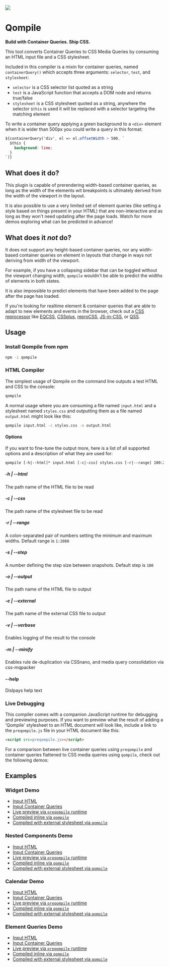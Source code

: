 ![](https://i.imgur.com/t4zQycw.png)

# Qompile

**Build with Container Queries. Ship CSS.**

This tool converts Container Queries to CSS Media Queries by consuming an HTML input file and a CSS stylesheet.

Included in this compiler is a mixin for container queries, named `containerQuery()` which accepts three arguments: `selector`, `test`, and `stylesheet`:

- `selector` is a CSS selector list quoted as a string
- `test` is a JavaScript function that accepts a DOM node and returns true/false
- `stylesheet` is a CSS stylesheet quoted as a string, anywhere the selector `$this` is used it will be replaced with a selector targeting the matching element

To write a container query applying a green background to a `<div>` element when it is wider than 500px you could write a query in this format:

```css
${containerQuery('div', el => el.offsetWidth > 500, `
  $this {
    background: lime;
  }
`)}
```

## What does it do?

This plugin is capable of prerendering width-based container queries, as long as the width of the elements wit breakpoints is ultimately derived from the width of the viewport in the layout.

It is also possible to use a very limited set of element queries (like setting a style based on things present in your HTML) that are non-interactive and as long as they won't need updating after the page loads. Watch for more demos exploring what can be predicted in advance!

## What does it _not_ do?

It does not support any height-based container queries, nor any width-based container queries on element in layouts that change in ways not deriving from width of the viewport.

For example, if you have a collapsing sidebar that can be toggled without the viewport changing width, `qompile` wouldn't be able to predict the widths of elements in both states.

It is also impossible to predict elements that have been added to the page after the page has loaded.

If you're looking for realtime element & container queries that are able to adapt to new elements and events in the browser, check out a [CSS reprocessor](https://github.com/topics/css-reprocessor) like [EQCSS](https://github.com/eqcss/eqcss), [CSSplus](https://github.com/tomhodgins/cssplus), [reproCSS](https://github.com/tomhodgins/reprocss), [JS-in-CSS](https://github.com/tomhodgins/js-in-css), or [QSS](https://github.com/tomhodgins/qss).

## Usage

### Install Qompile from npm

```bash
npm -i qompile
```

### HTML Compiler

The simplest usage of Qompile on the command line outputs a test HTML and CSS to the console:

```bash
qompile
```

A normal usage where you are consuming a file named `input.html` and a stylesheet named `styles.css` and outputting them as a file named `output.html` might look like this:

```bash
qompile input.html -c styles.css -o output.html
```

#### Options

If you want to fine-tune the output more, here is a list of all supported options and a description of what they are used for:

```bash
qompile [-h|--html]* input.html [-c|-css] styles.css [-r|--range] 100:2000 [-s|--step] 100 [-o|--output] output.html [-e|--external] external.css [-v|--verbose]
```

##### -h | --html

The path name of the HTML file to be read

##### -c | --css

The path name of the stylesheet file to be read

##### -r | --range

A colon-separated pair of numbers setting the minimum and maximum widths. Default range is `1:2000`

##### -s | --step

A number defining the step size between snapshots. Default step is `100`

##### -o | --output

The path name of the HTML file to output

##### -e | --external

The path name of the external CSS file to output

##### -v | --verbose

Enables logging of the result to the console

##### -m | --minify

Enables rule de-duplication via CSSnano, and media query consolidation via css-mqpacker

#### --help

Dislpays help text

### Live Debugging

This compiler comes with a companion JavaScript runtime for debugging and previewing purposes. If you want to preview what the result of adding a 'Qompile' stylesheet to an HTML document will look like, include a link to the `preqompile.js` file in your HTML document like this:

```html
<script src=preqompile.js></script>
```

For a comparison between live container queries using `preqompile` and container queries flattened to CSS media queries using `qompile`, check out the following demos:

## Examples

### Widget Demo

- [Input HTML](https://github.com/tomhodgins/qompile/blob/master/test/src/widget.html)
- [Input Container Queries](https://github.com/tomhodgins/qompile/blob/master/test/src/widget.jic)
- [Live preview via `preqompile` runtime](https://tomhodgins.github.io/qompile/test/widget-live.html)
- [Compiled inline via `qompile`](https://tomhodgins.github.io/qompile/test/widget-inline.html)
- [Compiled with external stylesheet via `qompile`](https://tomhodgins.github.io/qompile/test/widget-external.html)

### Nested Components Demo

- [Input HTML](https://github.com/tomhodgins/qompile/blob/master/test/src/nested.html)
- [Input Container Queries](https://github.com/tomhodgins/qompile/blob/master/test/src/nested.jic)
- [Live preview via `preqompile` runtime](https://tomhodgins.github.io/qompile/test/nested-live.html)
- [Compiled inline via `qompile`](https://tomhodgins.github.io/qompile/test/nested-inline.html)
- [Compiled with external stylesheet via `qompile`](https://tomhodgins.github.io/qompile/test/nested-external.html)

### Calendar Demo

- [Input HTML](https://github.com/tomhodgins/qompile/blob/master/test/src/calendar.html)
- [Input Container Queries](https://github.com/tomhodgins/qompile/blob/master/test/src/calendar.jic)
- [Live preview via `preqompile` runtime](https://tomhodgins.github.io/qompile/test/calendar-live.html)
- [Compiled inline via `qompile`](https://tomhodgins.github.io/qompile/test/calendar-inline.html)
- [Compiled with external stylesheet via `qompile`](https://tomhodgins.github.io/qompile/test/calendar-external.html)

### Element Queries Demo

- [Input HTML](https://github.com/tomhodgins/qompile/blob/master/test/src/element.html)
- [Input Container Queries](https://github.com/tomhodgins/qompile/blob/master/test/src/element.jic)
- [Live preview via `preqompile` runtime](https://tomhodgins.github.io/qompile/test/element-live.html)
- [Compiled inline via `qompile`](https://tomhodgins.github.io/qompile/test/element-inline.html)
- [Compiled with external stylesheet via `qompile`](https://tomhodgins.github.io/qompile/test/element-external.html)